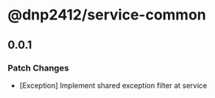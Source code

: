 # @dnp2412/service-common

## 0.0.1

### Patch Changes

- [Exception] Implement shared exception filter at service
